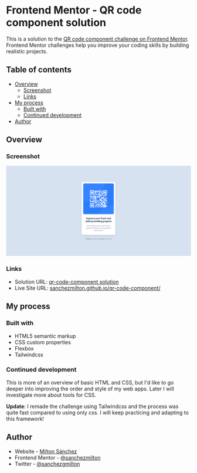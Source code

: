 # Frontend Mentor - QR code component solution

This is a solution to the [QR code component challenge on Frontend Mentor](https://www.frontendmentor.io/challenges/qr-code-component-iux_sIO_H). Frontend Mentor challenges help you improve your coding skills by building realistic projects. 

## Table of contents

- [Overview](#overview)
  - [Screenshot](#screenshot)
  - [Links](#links)
- [My process](#my-process)
  - [Built with](#built-with)
  - [Continued development](#continued-development)
- [Author](#author)

## Overview

### Screenshot

![](./public/screenshot.png)

### Links

- Solution URL: [qr-code-component solution](https://www.frontendmentor.io/solutions/responsive-page-using-flexbox-Rkj2-AqIHs)
- Live Site URL: [sanchezmilton.github.io/qr-code-component/](https://sanchezmilton.github.io/qr-code-component/)

## My process

### Built with

- HTML5 semantic markup
- CSS custom properties
- Flexbox
- Tailwindcss

### Continued development

This is more of an overview of basic HTML and CSS, but I'd like to go deeper into improving the order and style of my web apps. Later I will investigate more about tools for CSS.

**Update**: I remade the challenge using Tailwindcss and the process was quite fast compared to using only css. I will keep practicing and adapting to this framework!

## Author

- Website - [Milton Sánchez](https://www.sanchezmilton.github.io)
- Frontend Mentor - [@sanchezmilton](https://www.frontendmentor.io/profile/sanchezmilton)
- Twitter - [@sanchezgmilton](https://www.twitter.com/sanchezgmilton)
